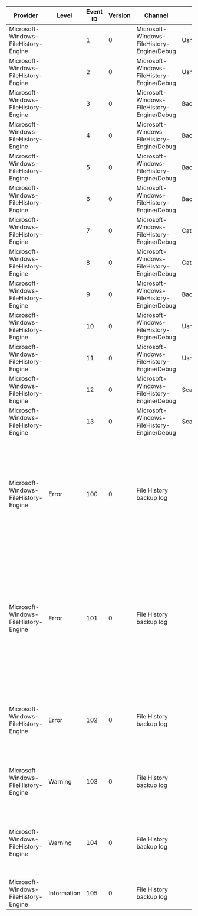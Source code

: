 Provider                              |  Level        |  Event ID  |  Version  |  Channel                                     |  Task                   |  Opcode  |  Keyword  |  Message
--------------------------------------|---------------|------------|-----------|----------------------------------------------|-------------------------|----------|-----------|-------------------------------------------------------------------------------------------------------------------------------------------------------------------------------------------------------------------------
Microsoft-Windows-FileHistory-Engine  |               |  1         |  0        |  Microsoft-Windows-FileHistory-Engine/Debug  |  UsnJournalScan         |  Start   |           |
Microsoft-Windows-FileHistory-Engine  |               |  2         |  0        |  Microsoft-Windows-FileHistory-Engine/Debug  |  UsnJournalScan         |  Stop    |           |
Microsoft-Windows-FileHistory-Engine  |               |  3         |  0        |  Microsoft-Windows-FileHistory-Engine/Debug  |  BackupOneFile          |  Start   |           |
Microsoft-Windows-FileHistory-Engine  |               |  4         |  0        |  Microsoft-Windows-FileHistory-Engine/Debug  |  BackupOneFile          |  Stop    |           |
Microsoft-Windows-FileHistory-Engine  |               |  5         |  0        |  Microsoft-Windows-FileHistory-Engine/Debug  |  BackupAllFiles         |  Start   |           |
Microsoft-Windows-FileHistory-Engine  |               |  6         |  0        |  Microsoft-Windows-FileHistory-Engine/Debug  |  BackupAllFiles         |  Stop    |           |
Microsoft-Windows-FileHistory-Engine  |               |  7         |  0        |  Microsoft-Windows-FileHistory-Engine/Debug  |  CatalogFlush           |  Start   |           |
Microsoft-Windows-FileHistory-Engine  |               |  8         |  0        |  Microsoft-Windows-FileHistory-Engine/Debug  |  CatalogFlush           |  Stop    |           |
Microsoft-Windows-FileHistory-Engine  |               |  9         |  0        |  Microsoft-Windows-FileHistory-Engine/Debug  |  BackupSizeQuotaChange  |          |           |
Microsoft-Windows-FileHistory-Engine  |               |  10        |  0        |  Microsoft-Windows-FileHistory-Engine/Debug  |  UsnEventProcessing     |  Start   |           |
Microsoft-Windows-FileHistory-Engine  |               |  11        |  0        |  Microsoft-Windows-FileHistory-Engine/Debug  |  UsnEventProcessing     |  Stop    |           |
Microsoft-Windows-FileHistory-Engine  |               |  12        |  0        |  Microsoft-Windows-FileHistory-Engine/Debug  |  ScanAndBackup          |  Start   |           |
Microsoft-Windows-FileHistory-Engine  |               |  13        |  0        |  Microsoft-Windows-FileHistory-Engine/Debug  |  ScanAndBackup          |  Stop    |           |
Microsoft-Windows-FileHistory-Engine  |  Error        |  100       |  0        |  File History backup log                     |                         |          |           |  File was not backed up due to its full path exceeding MAX_PATH limit or containing unsupported characters:{Path}If you want it to be protected; try using different directory and file names.
Microsoft-Windows-FileHistory-Engine  |  Error        |  101       |  0        |  File History backup log                     |                         |          |           |  File/directory was not backed up due to being encrypted or insufficient permissions:{Path}If you want it to be protected; remove encryption or ask your system administrator to give you access to this file/directory.
Microsoft-Windows-FileHistory-Engine  |  Error        |  102       |  0        |  File History backup log                     |                         |          |           |  File was not backed up due to an error:{Path}Windows will not attempt to back up the file again; unless it is modified.
Microsoft-Windows-FileHistory-Engine  |  Warning      |  103       |  0        |  File History backup log                     |                         |          |           |  File was not backed up due to an error:{Path}Windows will attempt to back up the file at a later time.
Microsoft-Windows-FileHistory-Engine  |  Warning      |  104       |  0        |  File History backup log                     |                         |          |           |  File was not backed up due to being open by an application:{Path}Windows will attempt to back up the file at a later time.
Microsoft-Windows-FileHistory-Engine  |  Information  |  105       |  0        |  File History backup log                     |                         |          |           |  File was successfully backed up:{Path}